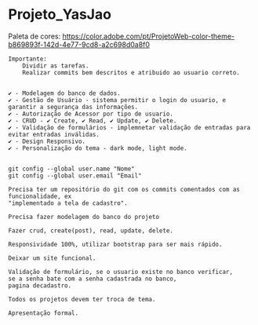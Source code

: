 # Projeto_YasJao

Paleta de cores: https://color.adobe.com/pt/ProjetoWeb-color-theme-b869893f-142d-4e77-9cd8-a2c698d0a8f0

	Importante:
 		Dividir as tarefas.
		Realizar commits bem descritos e atribuido ao usuario correto.


	✔️ - Modelagem do banco de dados.
	✔️ - Gestão de Usuário - sistema permitir o login do usuario, e garantir a segurança das informações.
	✔️ - Autorização de Acessor por tipo de usuario.
	✔️ - CRUD - ✔️ Create, ✔️ Read, ✔️ Update, ✔️ Delete.
	✔️ - Validação de formulários - implemnetar validação de entradas para evitar entradas inválidas.
	✔️ - Design Responsivo.
	✔️ - Personalização do tema - dark mode, light mode.


	git config --global user.name "Nome"
	git config --global user.email "Email"
	
	Precisa ter um repositório do git com os commits comentados com as funcionalidade, ex
	"implementado a tela de cadastro".

	Precisa fazer modelagem do banco do projeto

	Fazer crud, create(post), read, update, delete.

	Responsividade 100%, utilizar bootstrap para ser mais rápido.

	Deixar um site funcional.

	Validação de formulário, se o usuario existe no banco verificar,
	se a senha bate com a senha cadastrada no banco,
	pagina decadastro.
	
	Todos os projetos devem ter troca de tema.

	Apresentação formal.
